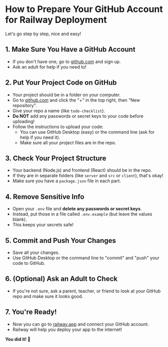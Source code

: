 # How to Prepare Your GitHub Account for Railway Deployment

Let's go step by step, nice and easy!

## 1. Make Sure You Have a GitHub Account

- If you don't have one, go to [github.com](https://github.com/) and sign up.
- Ask an adult for help if you need to!

## 2. Put Your Project Code on GitHub

- Your project should be in a folder on your computer.
- Go to [github.com](https://github.com/) and click the "+" in the top right, then "New repository".
- Give your repo a name (like `todo-checklist`).
- **Do NOT** add any passwords or secret keys to your code before uploading!
- Follow the instructions to upload your code:
  - You can use GitHub Desktop (easy) or the command line (ask for help if you need it).
  - Make sure all your project files are in the repo.

## 3. Check Your Project Structure

- Your backend (Node.js) and frontend (React) should be in the repo.
- If they are in separate folders (like `server` and `src` or `client`), that's okay!
- Make sure you have a `package.json` file in each part.

## 4. Remove Sensitive Info

- Open your `.env` file and **delete any passwords or secret keys**.
- Instead, put those in a file called `.env.example` (but leave the values blank).
- This keeps your secrets safe!

## 5. Commit and Push Your Changes

- Save all your changes.
- Use GitHub Desktop or the command line to "commit" and "push" your code to GitHub.

## 6. (Optional) Ask an Adult to Check

- If you're not sure, ask a parent, teacher, or friend to look at your GitHub repo and make sure it looks good.

## 7. You're Ready!

- Now you can go to [railway.app](https://railway.app/) and connect your GitHub account.
- Railway will help you deploy your app to the internet!

**You did it! 🎉**
